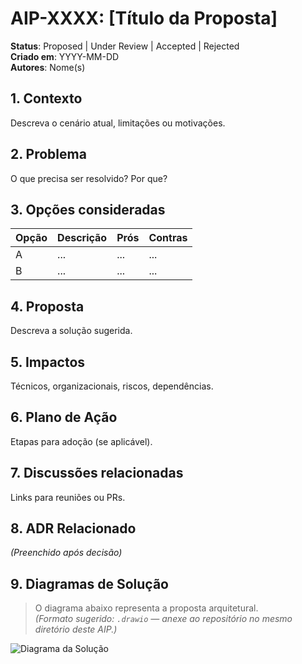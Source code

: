 # AIP-XXXX: [Título da Proposta]

**Status**: Proposed | Under Review | Accepted | Rejected  
**Criado em**: YYYY-MM-DD  
**Autores**: Nome(s)

## 1. Contexto
Descreva o cenário atual, limitações ou motivações.

## 2. Problema
O que precisa ser resolvido? Por que?

## 3. Opções consideradas

| Opção | Descrição | Prós | Contras |
|-------|-----------|------|---------|
| A     | ...       | ...  | ...     |
| B     | ...       | ...  | ...     |

## 4. Proposta
Descreva a solução sugerida.

## 5. Impactos
Técnicos, organizacionais, riscos, dependências.

## 6. Plano de Ação
Etapas para adoção (se aplicável).

## 7. Discussões relacionadas
Links para reuniões ou PRs.

## 8. ADR Relacionado
_(Preenchido após decisão)_

## 9. Diagramas de Solução

> O diagrama abaixo representa a proposta arquitetural.  
> *(Formato sugerido: `.drawio` — anexe ao repositório no mesmo diretório deste AIP.)*

![Diagrama da Solução](./AIP-XXXX.drawio)
